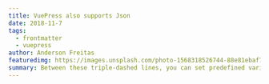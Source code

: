 ```yaml
---
title: VuePress also supports Json
date: 2018-11-7
tags: 
  - frontmatter
  - vuepress
author: Anderson Freitas
featuredimg: https://images.unsplash.com/photo-1568318526744-88e81ebaf78f?ixlib=rb-1.2.1&auto=format&fit=crop&w=1350&q=80
summary: Between these triple-dashed lines, you can set predefined variables.
---
```


